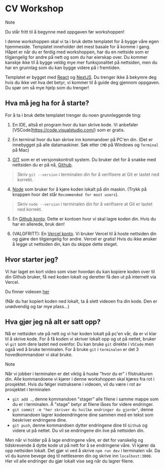 # CV Workshop

> [!NOTE]  
> Du står fritt til å begynne med oppgaven før workshoppen!

I denne workshoppen skal vi ta i bruk dette templatet for å bygge våre egen hjemmeside. Templatet inneholder det mest basale for å komme i gang. Håpet er når du er ferdig med workshoppen, har du en nettside som er tilgjengelig for andre på nett og som du har eierskap over. Du kommer kanskje ikke til å bygge veldig mye mer funksjonalitet på nettsiden, men du har en grunnlag som du kan bygge videre på i fremtiden.

Templatet er bygget med [React](https://react.dev) og [NextJS](https://nextjs.org). Du trenger ikke å bekymre deg hvis du ikke vet hva det betyr, vi kommer til å guide deg gjennom oppgaven. Du spør om så mye hjelp som du trenger!

## Hva må jeg ha for å starte?

For å ta i bruk dette templatet trenger du noen grunnleggende ting:

1. En IDE, altså et program hvor du kan skrive kode. Vi anbefaler [VSCode]https://code.visualstudio.com/) som er gratis.

2. En terminal hvor du kan skrive inn kommandoer på PC'en din. (Det er innebygget på alle datamaskiner. Søk etter `CMD` på Windows og `Terminal` på Mac)

3. [GIT](https://git-scm.com/downloads) som er et versjonskontroll system. Du bruker det for å snakke med nettsiden du er på nå, [Github](https://github.com).

> Skriv `git --version` i terminalen din for å verifisere at Git er lastet ned korrekt.

4. [Node](https://nodejs.org/en) som bruker for å kjøre koden lokalt på din maskin. (Trykk på knappen hvor det står `Recommended for most users`).

> Skriv `node --version` i terminalen din for å verifisere at Git er lastet ned korrekt.

5. En [Github konto](https://github.com/join). Dette er kontoen hvor vi skal lagre koden din. Hvis du har en allerede, bruk den!

6. (VALGFRITT): En [Vercel konto](https://vercel.com). Vi bruker Vercel til å hoste nettsiden din og gjøre den tilgjengelig for andre. Vercel er gratis! Hvis du ikke ønsker å legge ut nettsiden din, kan du skippe dette steget.

## Hvor starter jeg?

Vi har laget en kort video som viser hvordan du kan kopiere koden over til din Github bruker, få ned koden lokalt og deretter få den ut på internett via Vercel.

Du finner videoen [her](./videos/deploy.mov)

(Når du har kopiert koden ned lokalt, ta å slett videoen fra din kode. Den er unødvendig og tar mye plass...)

## Hva gjør jeg nå alt er satt opp?

Nå er nettsiden ute på nett og vi har koden lokalt på pc'en vår, da er vi klar til å skrive kode.
For å få koden vi skriver lokalt opp og ut på nettet, bruker vi `git` som dere lastet ned ovenfor.
Du kan bruke `git` direkte i `VSCode` men også ved å bruke terminalen. For å bruke `git` i `terminalen` er det 3 hovedkommandoer vi skal bruke.

> [!NOTE]  
> Når vi jobber i terminalen er det viktig å huske "hvor du er" i filstrukturen din. Alle kommandoene vi kjører i denne workshoppen skal kjøres fra rot i prosjektet. Hvis du følger instruksene i videoen, vil du være i rot av prosjektet i terminalen

- `git add .`, denne kommandoen "stager" alle filene i samme mappe som du er i terminalen. Å "stage" betyr at filene låses for videre endringer.
- `git commit -m "her skriver du hvilke endringer du gjorde"`, denne kommandoen lagrer kodeendringene dine sammen med en tekst som beskriver endringene dine.
- `git push`, denne kommandoen dytter endringene dine til `Github` og videre ut på nettet. Du vil se endringene din live på nettsiden din.

Men når vi holder på å lage endringene våre, er det for vanskelig og tidskrevende å dytte kode ut på nett for å se endringene våre. Vi kjører da opp nettsiden lokalt. Det gjør vi ved å skrive `npm run dev` i terminalen vår. Da vil du kunne bevege deg til nettleseren din og skrive inn `localhost:3000`. Her vil alle endringer du gjør lokalt vise seg når du lagrer filene.
